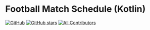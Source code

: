 # Football Match Schedule (Kotlin)
[![GitHub](https://img.shields.io/github/license/indramahkota/android-kotlin-football-match-scheduler?color=blue)](https://github.com/indramahkota/android-kotlin-football-match-scheduler/blob/master/LICENSE) [![GitHub stars](https://img.shields.io/github/stars/indramahkota/android-kotlin-football-match-scheduler)](https://github.com/indramahkota/android-kotlin-football-match-scheduler/stargazers)  [![All Contributors](https://img.shields.io/badge/all_contributors-1-orange.svg?style=flat-square)](#contributors)
